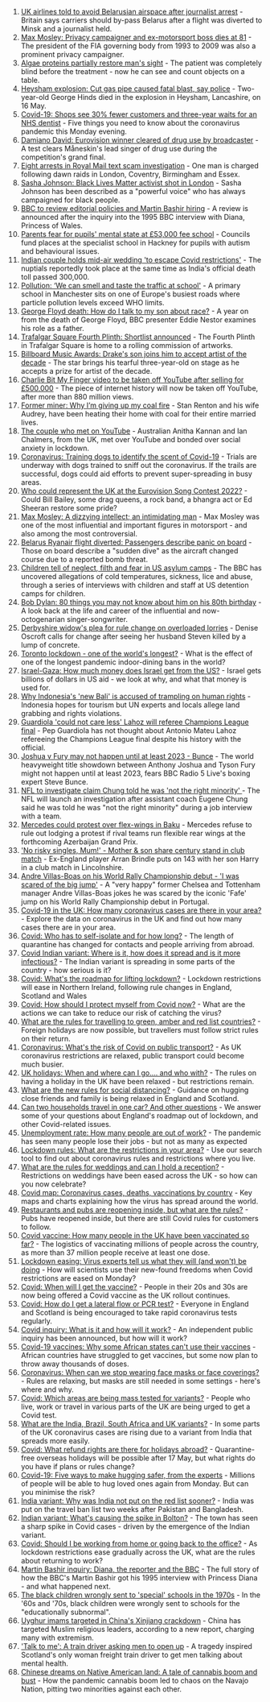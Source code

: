 1. [UK airlines told to avoid Belarusian airspace after journalist arrest](https://www.bbc.co.uk/news/uk-57232988) - Britain says carriers should by-pass Belarus after a flight was diverted to Minsk and a journalist held.
2. [Max Mosley: Privacy campaigner and ex-motorsport boss dies at 81](https://www.bbc.co.uk/news/uk-57232681) - The president of the FIA governing body from 1993 to 2009 was also a prominent privacy campaigner.
3. [Algae proteins partially restore man's sight](https://www.bbc.co.uk/news/health-57226572) - The patient was completely blind before the treatment - now he can see and count objects on a table.
4. [Heysham explosion: Cut gas pipe caused fatal blast, say police](https://www.bbc.co.uk/news/uk-england-lancashire-57232373) - Two-year-old George Hinds died in the explosion in Heysham, Lancashire, on 16 May.
5. [Covid-19: Shops see 30% fewer customers and three-year waits for an NHS dentist](https://www.bbc.co.uk/news/uk-57231623) - Five things you need to know about the coronavirus pandemic this Monday evening.
6. [Damiano David: Eurovision winner cleared of drug use by broadcaster](https://www.bbc.co.uk/news/world-europe-57234821) - A test clears Måneskin's lead singer of drug use during the competition's grand final.
7. [Eight arrests in Royal Mail text scam investigation](https://www.bbc.co.uk/news/uk-england-57226704) - One man is charged following dawn raids in London, Coventry, Birmingham and Essex.
8. [Sasha Johnson: Black Lives Matter activist shot in London](https://www.bbc.co.uk/news/uk-england-57223755) - Sasha Johnson has been described as a "powerful voice" who has always campaigned for black people.
9. [BBC to review editorial policies and Martin Bashir hiring](https://www.bbc.co.uk/news/uk-57229049) - A review is announced after the inquiry into the 1995 BBC interview with Diana, Princess of Wales.
10. [Parents fear for pupils' mental state at £53,000 fee school](https://www.bbc.co.uk/news/education-57156625) - Councils fund places at the specialist school in Hackney for pupils with autism and behavioural issues.
11. [Indian couple holds mid-air wedding 'to escape Covid restrictions'](https://www.bbc.co.uk/news/world-asia-india-57227244) - The nuptials reportedly took place at the same time as India's official death toll passed 300,000.
12. [Pollution: ‘We can smell and taste the traffic at school'](https://www.bbc.co.uk/news/uk-57203122) - A primary school in Manchester sits on one of Europe's busiest roads where particle pollution levels exceed WHO limits.
13. [George Floyd death: How do I talk to my son about race?](https://www.bbc.co.uk/news/world-us-canada-57205016) - A year on from the death of George Floyd, BBC presenter Eddie Nestor examines his role as a father.
14. [Trafalgar Square Fourth Plinth: Shortlist announced](https://www.bbc.co.uk/news/uk-england-london-57227332) - The Fourth Plinth in Trafalgar Square is home to a rolling commission of artworks.
15. [Billboard Music Awards: Drake's son joins him to accept artist of the decade](https://www.bbc.co.uk/news/entertainment-arts-57226309) - The star brings his tearful three-year-old on stage as he accepts a prize for artist of the decade.
16. [Charlie Bit My Finger video to be taken off YouTube after selling for £500,000](https://www.bbc.co.uk/news/newsbeat-57227290) - The piece of internet history will now be taken off YouTube, after more than 880 million views.
17. [Former miner: Why I’m giving up my coal fire](https://www.bbc.co.uk/news/uk-england-57204325) - Stan Renton and his wife Audrey, have been heating their home with coal for their entire married lives.
18. [The couple who met on YouTube](https://www.bbc.co.uk/news/world-57204695) - Australian Anitha Kannan and Ian Chalmers, from the UK, met over YouTube and bonded over social anxiety in lockdown.
19. [Coronavirus: Training dogs to identify the scent of Covid-19](https://www.bbc.co.uk/news/uk-57225838) - Trials are underway with dogs trained to sniff out the coronavirus. If the trails are successful, dogs could aid efforts to prevent super-spreading in busy areas.
20. [Who could represent the UK at the Eurovision Song Contest 2022?](https://www.bbc.co.uk/news/entertainment-arts-57226754) - Could Bill Bailey, some drag queens, a rock band, a bhangra act or Ed Sheeran restore some pride?
21. [Max Mosley: A dizzying intellect; an intimidating man](https://www.bbc.co.uk/sport/formula1/57231465) - Max Mosley was one of the most influential and important figures in motorsport - and also among the most controversial.
22. [Belarus Ryanair flight diverted: Passengers describe panic on board](https://www.bbc.co.uk/news/world-europe-57180275) - Those on board describe a "sudden dive" as the aircraft changed course due to a reported bomb threat.
23. [Children tell of neglect, filth and fear in US asylum camps](https://www.bbc.co.uk/news/world-us-canada-57149721) - The BBC has uncovered allegations of cold temperatures, sickness, lice and abuse, through a series of interviews with children and staff at US detention camps for children.
24. [Bob Dylan: 80 things you may not know about him on his 80th birthday](https://www.bbc.co.uk/news/entertainment-arts-56716269) - A look back at the life and career of the influential and now-octogenarian singer-songwriter.
25. [Derbyshire widow's plea for rule change on overloaded lorries](https://www.bbc.co.uk/news/uk-england-derbyshire-57057482) - Denise Oscroft calls for change after seeing her husband Steven killed by a lump of concrete.
26. [Toronto lockdown - one of the world's longest?](https://www.bbc.co.uk/news/world-us-canada-57079577) - What is the effect of one of the longest pandemic indoor-dining bans in the world?
27. [Israel-Gaza: How much money does Israel get from the US?](https://www.bbc.co.uk/news/57170576) - Israel gets billions of dollars in US aid - we look at why, and what that money is used for.
28. [Why Indonesia's 'new Bali' is accused of trampling on human rights](https://www.bbc.co.uk/news/world-asia-56660294) - Indonesia hopes for tourism but UN experts and locals allege land grabbing and rights violations.
29. [Guardiola 'could not care less' Lahoz will referee Champions League final](https://www.bbc.co.uk/sport/football/57233786) - Pep Guardiola has not thought about Antonio Mateu Lahoz refereeing the Champions League final despite his history with the official.
30. [Joshua v Fury may not happen until at least 2023 - Bunce](https://www.bbc.co.uk/sport/boxing/57233993) - The world heavyweight title showdown between Anthony Joshua and Tyson Fury might not happen until at least 2023, fears BBC Radio 5 Live's boxing expert Steve Bunce.
31. [NFL to investigate claim Chung told he was 'not the right minority' ](https://www.bbc.co.uk/sport/american-football/57235844) - The NFL will launch an investigation after assistant coach Eugene Chung said he was told he was "not the right minority" during a job interview with a team.
32. [Mercedes could protest over flex-wings in Baku](https://www.bbc.co.uk/sport/formula1/57223893) - Mercedes refuse to rule out lodging a protest if rival teams run flexible rear wings at the forthcoming Azerbaijan Grand Prix.
33. ['No risky singles, Mum!' - Mother & son share century stand in club match](https://www.bbc.co.uk/sport/cricket/57230298) - Ex-England player Arran Brindle puts on 143 with her son Harry in a club match in Lincolnshire.
34. [Andre Villas-Boas on his World Rally Championship debut - 'I was scared of the big jump'](https://www.bbc.co.uk/sport/av/motorsport/57234245) - A "very happy" former Chelsea and Tottenham manager Andre Villas-Boas jokes he was scared by the iconic 'Fafe' jump on his World Rally Championship debut in Portugal.
35. [Covid-19 in the UK: How many coronavirus cases are there in your area?](https://www.bbc.co.uk/news/uk-51768274) - Explore the data on coronavirus in the UK and find out how many cases there are in your area.
36. [Covid: Who has to self-isolate and for how long?](https://www.bbc.co.uk/news/explainers-54239922) - The length of quarantine has changed for contacts and people arriving from abroad.
37. [Covid Indian variant: Where is it, how does it spread and is it more infectious?](https://www.bbc.co.uk/news/health-57157496) - The Indian variant is spreading in some parts of the country - how serious is it?
38. [Covid: What's the roadmap for lifting lockdown?](https://www.bbc.co.uk/news/explainers-52530518) - Lockdown restrictions will ease in Northern Ireland, following rule changes in England, Scotland and Wales
39. [Covid: How should I protect myself from Covid now?](https://www.bbc.co.uk/news/health-57087517) - What are the actions we can take to reduce our risk of catching the virus?
40. [What are the rules for travelling to green, amber and red list countries?](https://www.bbc.co.uk/news/explainers-52544307) - Foreign holidays are now possible, but travellers must follow strict rules on their return.
41. [Coronavirus: What's the risk of Covid on public transport?](https://www.bbc.co.uk/news/health-51736185) - As UK coronavirus restrictions are relaxed, public transport could become much busier.
42. [UK holidays: When and where can I go.... and who with?](https://www.bbc.co.uk/news/explainers-52646738) - The rules on having a holiday in the UK have been relaxed - but restrictions remain.
43. [What are the new rules for social distancing?](https://www.bbc.co.uk/news/uk-51506729) - Guidance on hugging close friends and family is being relaxed in England and Scotland.
44. [Can two households travel in one car? And other questions](https://www.bbc.co.uk/news/world-asia-china-51176409) - We answer some of your questions about England's roadmap out of lockdown, and other Covid-related issues.
45. [Unemployment rate: How many people are out of work?](https://www.bbc.co.uk/news/business-52660591) - The pandemic has seen many people lose their jobs - but not as many as expected
46. [Lockdown rules: What are the restrictions in your area?](https://www.bbc.co.uk/news/uk-54373904) - Use our search tool to find out about coronavirus rules and restrictions where you live.
47. [What are the rules for weddings and can I hold a reception?](https://www.bbc.co.uk/news/explainers-52811509) - Restrictions on weddings have been eased across the UK - so how can you now celebrate?
48. [Covid map: Coronavirus cases, deaths, vaccinations by country](https://www.bbc.co.uk/news/world-51235105) - Key maps and charts explaining how the virus has spread around the world.
49. [Restaurants and pubs are reopening inside, but what are the rules?](https://www.bbc.co.uk/news/business-52977388) - Pubs have reopened inside, but there are still Covid rules for customers to follow.
50. [Covid vaccine: How many people in the UK have been vaccinated so far?](https://www.bbc.co.uk/news/health-55274833) - The logistics of vaccinating millions of people across the country, as more than 37 million people receive at least one dose.
51. [Lockdown easing: Virus experts tell us what they will (and won't) be doing](https://www.bbc.co.uk/news/uk-57069293) - How will scientists use their new-found freedoms when Covid restrictions are eased on Monday?
52. [Covid: When will I get the vaccine?](https://www.bbc.co.uk/news/health-55045639) - People in their 20s and 30s are now being offered a Covid vaccine as the UK rollout continues.
53. [Covid: How do I get a lateral flow or PCR test?](https://www.bbc.co.uk/news/health-51943612) - Everyone in England and Scotland is being encouraged to take rapid coronavirus tests regularly.
54. [Covid inquiry: What is it and how will it work?](https://www.bbc.co.uk/news/explainers-57085964) - An independent public inquiry has been announced, but how will it work?
55. [Covid-19 vaccines: Why some African states can't use their vaccines](https://www.bbc.co.uk/news/56940657) - African countries have struggled to get vaccines, but some now plan to throw away thousands of doses.
56. [Coronavirus: When can we stop wearing face masks or face coverings?](https://www.bbc.co.uk/news/health-51205344) - Rules are relaxing, but masks are still needed in some settings - here's where and why.
57. [Covid: Which areas are being mass tested for variants?](https://www.bbc.co.uk/news/explainers-54872039) - People who live, work or travel in various parts of the UK are being urged to get a Covid test.
58. [What are the India, Brazil, South Africa and UK variants?](https://www.bbc.co.uk/news/health-55659820) - In some parts of the UK coronavirus cases are rising due to a variant from India that spreads more easily.
59. [Covid: What refund rights are there for holidays abroad?](https://www.bbc.co.uk/news/business-51615412) - Quarantine-free overseas holidays will be possible after 17 May, but what rights do you have if plans or rules change?
60. [Covid-19: Five ways to make hugging safer, from the experts](https://www.bbc.co.uk/news/uk-57083571) - Millions of people will be able to hug loved ones again from Monday. But can you minimise the risk?
61. [India variant: Why was India not put on the red list sooner?](https://www.bbc.co.uk/news/56801288) - India was put on the travel ban list two weeks after Pakistan and Bangladesh.
62. [Indian variant: What's causing the spike in Bolton?](https://www.bbc.co.uk/news/health-57094274) - The town has seen a sharp spike in Covid cases - driven by the emergence of the Indian variant.
63. [Covid: Should I be working from home or going back to the office?](https://www.bbc.co.uk/news/business-52567567) - As lockdown restrictions ease gradually across the UK, what are the rules about returning to work?
64. [Martin Bashir inquiry: Diana, the reporter and the BBC](https://www.bbc.co.uk/news/uk-56680229) - The full story of how the BBC's Martin Bashir got his 1995 interview with Princess Diana - and what happened next.
65. [The black children wrongly sent to 'special' schools in the 1970s](https://www.bbc.co.uk/news/uk-57099654) - In the '60s and '70s, black children were wrongly sent to schools for the "educationally subnormal".
66. [Uyghur imams targeted in China's Xinjiang crackdown](https://www.bbc.co.uk/news/world-asia-china-56986057) - China has targeted Muslim religious leaders, according to a new report, charging many with extremism.
67. ['Talk to me': A train driver asking men to open up](https://www.bbc.co.uk/news/stories-57060971) - A tragedy inspired Scotland's only woman freight train driver to get men talking about mental health.
68. [Chinese dreams on Native American land: A tale of cannabis boom and bust](https://www.bbc.co.uk/news/world-us-canada-56835897) - How the pandemic cannabis boom led to chaos on the Navajo Nation, pitting two minorities against each other.
